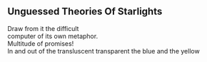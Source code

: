 Unguessed Theories Of Starlights
--------------------------------
Draw from it the difficult  
computer of its own metaphor.  
Multitude of promises!  
In and out of the transluscent transparent the blue and the yellow  
